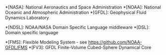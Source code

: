 <!-- institutions / groups / teams -->

*[NASA]: National Aeronautics and Space Administration
*[NOAA]: National Oceanic and Atmospheric Administration
*[GFDL]: Geophysical Fluid Dynamics Laboratory

<!-- technology -->

*[NDSL]: NOAA/NASA Domain Specific Language middleware
*[DSL]: Domain specific language

<!-- Modeling -->
*[FMS]: Flexible Modeling System - see https://github.com/NOAA-GFDL/FMS
*[FV3]: GFDL Finite­-Volume Cubed-Sphere Dynamical Core

<!-- other -->
